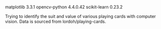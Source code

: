 matplotlib 3.3.1
opencv-python 4.4.0.42
scikit-learn 0.23.2


Trying to identify the suit and value of various playing cards with computer vision.
Data is sourced from lordoh/playing-cards.

